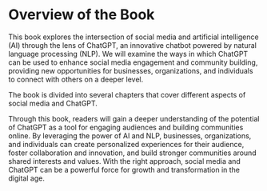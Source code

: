 Overview of the Book
==================================

This book explores the intersection of social media and artificial intelligence (AI) through the lens of ChatGPT, an innovative chatbot powered by natural language processing (NLP). We will examine the ways in which ChatGPT can be used to enhance social media engagement and community building, providing new opportunities for businesses, organizations, and individuals to connect with others on a deeper level.

The book is divided into several chapters that cover different aspects of social media and ChatGPT.

Through this book, readers will gain a deeper understanding of the potential of ChatGPT as a tool for engaging audiences and building communities online. By leveraging the power of AI and NLP, businesses, organizations, and individuals can create personalized experiences for their audience, foster collaboration and innovation, and build stronger communities around shared interests and values. With the right approach, social media and ChatGPT can be a powerful force for growth and transformation in the digital age.
